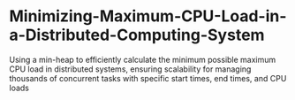 # Minimizing-Maximum-CPU-Load-in-a-Distributed-Computing-System
Using a min-heap to efficiently calculate the minimum possible maximum CPU load in distributed systems, ensuring scalability for managing thousands of concurrent tasks with specific start times, end times, and CPU loads
